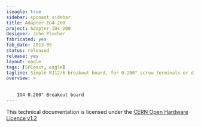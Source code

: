 ```yaml
---
iseagle: true
sidebar: spcoast_sidebar
title: Adapter-IO4-200
project: Adapter-IO4-200
designer: John Plocher
fabricated: yes
fab_date: 2013-05
status: released
release: yes
layout: eagle
tags: [SPCoast, eagle]
tagline: Simple RJ12/6 breakout board, for 0.200" screw terminals or direct wire soldering
overview: >
    
    
    IO4 0.200" Breakout board
---
```



This technical documentation is licensed under the [CERN Open Hardware Licence v1.2](http://www.ohwr.org/attachments/2388/cern_ohl_v_1_2.txt)
